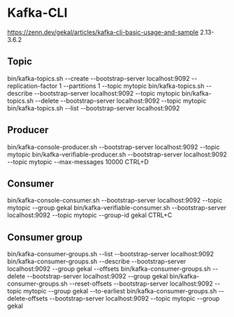 # Kafka-CLI
https://zenn.dev/gekal/articles/kafka-cli-basic-usage-and-sample
2.13-3.6.2

## Topic
bin/kafka-topics.sh --create --bootstrap-server localhost:9092 --replication-factor 1 --partitions 1 --topic mytopic
bin/kafka-topics.sh --describe --bootstrap-server localhost:9092 --topic mytopic
bin/kafka-topics.sh --delete --bootstrap-server localhost:9092 --topic mytopic
bin/kafka-topics.sh --list --bootstrap-server localhost:9092

## Producer
bin/kafka-console-producer.sh --bootstrap-server localhost:9092 --topic mytopic
bin/kafka-verifiable-producer.sh --bootstrap-server localhost:9092 --topic mytopic --max-messages 10000
CTRL+D 

## Consumer
bin/kafka-console-consumer.sh --bootstrap-server localhost:9092 --topic mytopic --group gekal
bin/kafka-verifiable-consumer.sh --bootstrap-server localhost:9092 --topic mytopic --group-id gekal
CTRL+C

## Consumer group
bin/kafka-consumer-groups.sh --list --bootstrap-server localhost:9092
bin/kafka-consumer-groups.sh --describe --bootstrap-server localhost:9092 --group gekal --offsets
bin/kafka-consumer-groups.sh --delete --bootstrap-server localhost:9092 --group gekal
bin/kafka-consumer-groups.sh --reset-offsets --bootstrap-server localhost:9092 --topic mytopic --group gekal --to-earliest
bin/kafka-consumer-groups.sh --delete-offsets --bootstrap-server localhost:9092 --topic mytopic --group gekal
